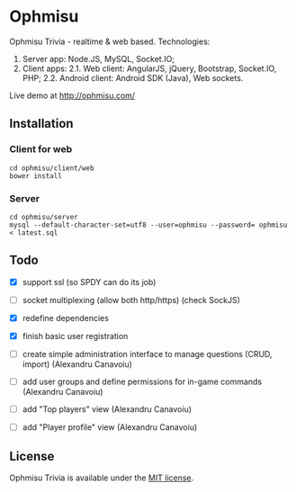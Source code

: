 # Ophmisu

Ophmisu Trivia - realtime &amp; web based.
Technologies:
  1. Server app: Node.JS, MySQL, Socket.IO;
  2. Client apps:
    2.1. Web client: AngularJS, jQuery, Bootstrap, Socket.IO, PHP;
    2.2. Android client: Android SDK (Java), Web sockets.

Live demo at http://ophmisu.com/

## Installation

### Client for web
```
cd ophmisu/client/web
bower install
```
### Server
```
cd ophmisu/server
mysql --default-character-set=utf8 --user=ophmisu --password= ophmisu < latest.sql
```

## Todo
- [x] support ssl (so SPDY can do its job)
- [ ] socket multiplexing (allow both http/https) (check SockJS)
- [x] redefine dependencies
- [x] finish basic user registration
- [ ] create simple administration interface to manage questions (CRUD, import) (Alexandru Canavoiu)
- [ ] add user groups and define permissions for in-game commands (Alexandru Canavoiu)
- [ ] add "Top players" view (Alexandru Canavoiu)
- [ ] add "Player profile" view (Alexandru Canavoiu)


## License
Ophmisu Trivia is available under the [MIT license](http://opensource.org/licenses/MIT).